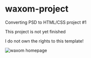 # waxom-project
Converting PSD to HTML/CSS project #1

This project is not yet finished

I do not own the rights to this template!

![waxom homepage](https://cloud.githubusercontent.com/assets/25196150/23100344/2336794c-f67f-11e6-98d5-b224c6bdbf7d.png)
